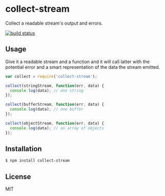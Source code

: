 
# collect-stream

Collect a readable stream's output and errors.

[![build status](https://secure.travis-ci.org/juliangruber/collect-stream.png)](http://travis-ci.org/juliangruber/collect-stream)

## Usage

Give it a readable stream and a function and it will call latter with the
potential error and a smart representation of the data the stream emitted.

```js
var collect = require('collect-stream');

collect(stringStream, function(err, data) {
  console.log(data); // one string
});

collect(bufferStream, function(err, data) {
  console.log(data); // one buffer
});

collect(objectStream, function(err, data) {
  console.log(data); // an array of objects
});
```

## Installation

```bash
$ npm install collect-stream
```

## License

  MIT